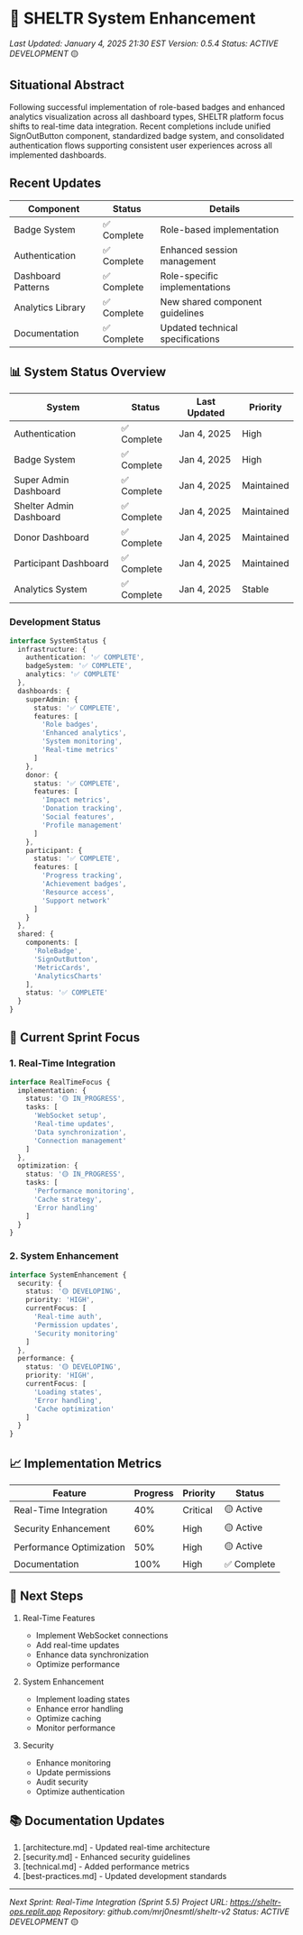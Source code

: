 # 🚀 SHELTR System Enhancement
*Last Updated: January 4, 2025 21:30 EST*
*Version: 0.5.4*
*Status: ACTIVE DEVELOPMENT* 🟡

## Situational Abstract
Following successful implementation of role-based badges and enhanced analytics visualization across all dashboard types, SHELTR platform focus shifts to real-time data integration. Recent completions include unified SignOutButton component, standardized badge system, and consolidated authentication flows supporting consistent user experiences across all implemented dashboards.

## Recent Updates
| Component | Status | Details |
|-----------|---------|---------|
| Badge System | ✅ Complete | Role-based implementation |
| Authentication | ✅ Complete | Enhanced session management |
| Dashboard Patterns | ✅ Complete | Role-specific implementations |
| Analytics Library | ✅ Complete | New shared component guidelines |
| Documentation | ✅ Complete | Updated technical specifications |

## 📊 System Status Overview
| System | Status | Last Updated | Priority |
|--------|---------|--------------|-----------|
| Authentication | ✅ Complete | Jan 4, 2025 | High |
| Badge System | ✅ Complete | Jan 4, 2025 | High |
| Super Admin Dashboard | ✅ Complete | Jan 4, 2025 | Maintained |
| Shelter Admin Dashboard | ✅ Complete | Jan 4, 2025 | Maintained |
| Donor Dashboard | ✅ Complete | Jan 4, 2025 | Maintained |
| Participant Dashboard | ✅ Complete | Jan 4, 2025 | Maintained |
| Analytics System | ✅ Complete | Jan 4, 2025 | Stable |

### Development Status
```typescript
interface SystemStatus {
  infrastructure: {
    authentication: '✅ COMPLETE',
    badgeSystem: '✅ COMPLETE',
    analytics: '✅ COMPLETE'
  },
  dashboards: {
    superAdmin: {
      status: '✅ COMPLETE',
      features: [
        'Role badges',
        'Enhanced analytics',
        'System monitoring',
        'Real-time metrics'
      ]
    },
    donor: {
      status: '✅ COMPLETE',
      features: [
        'Impact metrics',
        'Donation tracking',
        'Social features',
        'Profile management'
      ]
    },
    participant: {
      status: '✅ COMPLETE',
      features: [
        'Progress tracking',
        'Achievement badges',
        'Resource access',
        'Support network'
      ]
    }
  },
  shared: {
    components: [
      'RoleBadge',
      'SignOutButton',
      'MetricCards',
      'AnalyticsCharts'
    ],
    status: '✅ COMPLETE'
  }
}
```

## 🎯 Current Sprint Focus

### 1. Real-Time Integration
```typescript
interface RealTimeFocus {
  implementation: {
    status: '🟡 IN_PROGRESS',
    tasks: [
      'WebSocket setup',
      'Real-time updates',
      'Data synchronization',
      'Connection management'
    ]
  },
  optimization: {
    status: '🟡 IN_PROGRESS',
    tasks: [
      'Performance monitoring',
      'Cache strategy',
      'Error handling'
    ]
  }
}
```

### 2. System Enhancement
```typescript
interface SystemEnhancement {
  security: {
    status: '🟡 DEVELOPING',
    priority: 'HIGH',
    currentFocus: [
      'Real-time auth',
      'Permission updates',
      'Security monitoring'
    ]
  },
  performance: {
    status: '🟡 DEVELOPING',
    priority: 'HIGH',
    currentFocus: [
      'Loading states',
      'Error handling',
      'Cache optimization'
    ]
  }
}
```

## 📈 Implementation Metrics
| Feature | Progress | Priority | Status |
|---------|-----------|----------|---------|
| Real-Time Integration | 40% | Critical | 🟡 Active |
| Security Enhancement | 60% | High | 🟡 Active |
| Performance Optimization | 50% | High | 🟡 Active |
| Documentation | 100% | High | ✅ Complete |

## 🔄 Next Steps
1. Real-Time Features
   - Implement WebSocket connections
   - Add real-time updates
   - Enhance data synchronization
   - Optimize performance

2. System Enhancement
   - Implement loading states
   - Enhance error handling
   - Optimize caching
   - Monitor performance

3. Security
   - Enhance monitoring
   - Update permissions
   - Audit security
   - Optimize authentication

## 📚 Documentation Updates
1. [architecture.md] - Updated real-time architecture
2. [security.md] - Enhanced security guidelines
3. [technical.md] - Added performance metrics
4. [best-practices.md] - Updated development standards

---
*Next Sprint: Real-Time Integration (Sprint 5.5)*
*Project URL: https://sheltr-ops.replit.app*
*Repository: github.com/mrj0nesmtl/sheltr-v2*
*Status: ACTIVE DEVELOPMENT* 🟡
